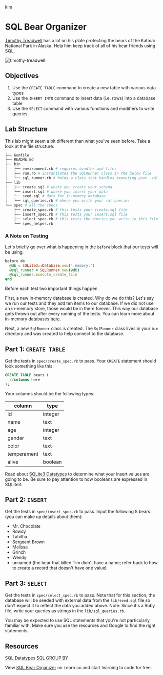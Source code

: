 kim
# SQL Bear Organizer

[Timothy Treadwell](http://en.wikipedia.org/wiki/Timothy_Treadwell) has a lot on his plate protecting the bears of the Katmai National Park in Alaska. Help him keep track of all of his bear friends using SQL.

![timothy-treadwell](http://m2.paperblog.com/i/74/746121/lagghiacciante-morte-delluomo-grizzly-sbranat-L-rr7aep.jpeg)

## Objectives

1. Use the `CREATE TABLE` command to create a new table with various data types
2. Use the `INSERT INTO` command to insert data (i.e. rows) into a database table
3. Use the `SELECT` command with various functions and modifiers to write queries

## Lab Structure

This lab might seem a bit different than what you've seen before. Take a look at the file structure:

```bash
├── Gemfile
├── README.md
├── bin
│   ├── environment.rb # requires bundler and files
│   ├── run.rb # instantiates the SQLRunner class in the below file
│   └── sql_runner.rb # holds a class that handles executing your .sql files
├── lib
│   ├── create.sql # where you create your schema
│   └── insert.sql # where you insert your data
│   └── seed.sql # data for in-memory database
│   └── sql_queries.rb # where you write your sql queries
└── spec # all the specs
    ├── create_spec.rb # this tests your create.sql file
    ├── insert_spec.rb # this tests your insert.sql file
    ├── select_spec.rb # this tests the queries you write in this file
    └── spec_helper.rb
```

### A Note on Testing

Let's briefly go over what is happening in the `before` block that our tests will be using.

```ruby
before do
  @db = SQLite3::Database.new(':memory:')
  @sql_runner = SQLRunner.new(@db)
  @sql_runner.execute_create_file
end
```
Before each test two important things happen.

First, a new in-memory database is created. Why do we do this? Let's say we run our tests and they add ten items to our database. If we did not use an in-memory store, those would be in there forever. This way our database gets thrown out after every running of the tests. You can learn more about in-memory databases [here](https://www.sqlite.org/inmemorydb.html).

Next, a new `SqlRunner` class is created. The `SqlRunner` class lives in your `bin` directory and was created to help connect to the database.

## Part 1: `CREATE TABLE`

Get the tests in `spec/create_spec.rb` to pass. Your `CREATE` statement should look something like this:

```sql
CREATE TABLE bears (
  //columns here
);
```

Your columns should be the following types:

|column | type  |
|-------|-------|
|id     |integer| <-- Make sure this is the table's primary key
|name   |text   |
|age    |integer|
|gender |text   |(The choices could be "Male", "Female", "Other", or "Prefer not to say")|
|color  |text   |
|temperament|text|
|alive  |boolean|

Read about [SQLite3 Datatypes](https://www.sqlite.org/datatype3.html) to determine what your insert values are going to be. Be sure to pay attention to how booleans are expressed in SQLite3.

## Part 2: `INSERT`

Get the tests in `spec/insert_spec.rb` to pass. Input the following 8 bears (you can make up details about them):

* Mr. Chocolate
* Rowdy
* Tabitha
* Sergeant Brown
* Melissa
* Grinch
* Wendy
* unnamed (the bear that killed Tim didn't have a name; refer back to how to create a record that doesn't have one value)

## Part 3: `SELECT`

Get the tests in `spec/select_spec.rb` to pass. Note that for this section, the database will be seeded with external data from the `lib/seed.sql` file so don't expect it to reflect the data you added above. Note: Since it's a Ruby file, write your queries as strings in the `lib/sql_queries.rb`.

You may be expected to use SQL statements that you're not particularly familiar with. Make sure you use the resources and Google to find the right statements.

## Resources

[SQL Datatypes](https://www.sqlite.org/datatype3.html)
[SQL GROUP BY](https://www.sqlite.org/lang_select.html#resultset)

<p data-visibility='hidden'>View <a href='https://learn.co/lessons/SQL-bear-organizer-lab' title='SQL Bear Organizer'>SQL Bear Organizer</a> on Learn.co and start learning to code for free.</p>
